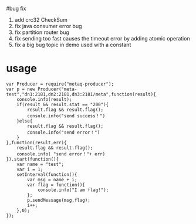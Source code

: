 #bug fix
1. add crc32 CheckSum
2. fix java consumer error bug
3. fix partition router bug
4. fix sending too fast causes the timeout error by adding atomic operation
5. fix a big bug  topic in demo  used with  a constant
# usage
```
var Producer = require("metaq-producer");
var p = new Producer("meta-test","dn1:2181,dn2:2181,dn3:2181/meta",function(result){
    console.info(result);
    if(result && result.stat == "200"){
        result.flag && result.flag();
        console.info("send success！")
    }else{
        result.flag && result.flag();
        console.info("send error！")
    }
},function(result,err){
    result.flag && result.flag();
    console.info( "send error！"+ err)
}).start(function(){
    var name = "test";
    var i = 1;
    setInterval(function(){
        var msg = name + i;
        var flag = function(){
            console.info("I am flag!");
        };
        p.sendMessage(msg,flag);
        i++;
    },0);
});
```
